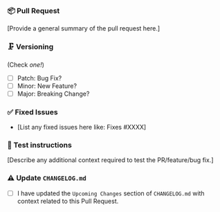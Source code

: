 ### 📦 Pull Request

[Provide a general summary of the pull request here.]

### 🗜 Versioning

(Check _one!_)

- [ ] Patch: Bug Fix?
- [ ] Minor: New Feature?
- [ ] Major: Breaking Change?

### ✅ Fixed Issues

- [List any fixed issues here like: Fixes #XXXX]

### 🚨 Test instructions

[Describe any additional context required to test the PR/feature/bug fix.]

### ⚠️ Update `CHANGELOG.md`

- [ ] I have updated the `Upcoming Changes` section of `CHANGELOG.md` with context related to this Pull Request.
